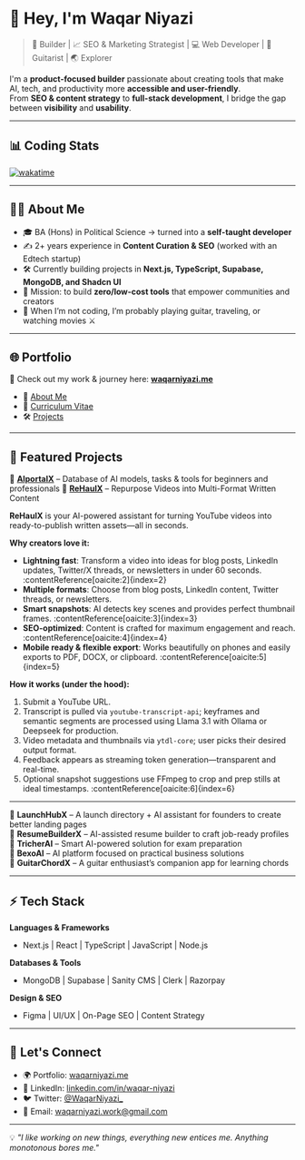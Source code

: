 # 👋 Hey, I'm Waqar Niyazi  

> 🚀 Builder | 📈 SEO & Marketing Strategist | 💻 Web Developer | 🎸 Guitarist | 🌏 Explorer  

I'm a **product-focused builder** passionate about creating tools that make AI, tech, and productivity more **accessible and user-friendly**.  
From **SEO & content strategy** to **full-stack development**, I bridge the gap between **visibility** and **usability**.  

---
## 📊 Coding Stats  

[![wakatime](https://wakatime.com/badge/user/2e492029-f289-42cf-9cd5-d4c64eeafc7b.svg)](https://wakatime.com/@2e492029-f289-42cf-9cd5-d4c64eeafc7b)  

---

## 🧑‍💻 About Me  

- 🎓 BA (Hons) in Political Science → turned into a **self-taught developer**  
- ✍️ 2+ years experience in **Content Curation & SEO** (worked with an Edtech startup)  
- 🛠️ Currently building projects in **Next.js, TypeScript, Supabase, MongoDB, and Shadcn UI**  
- 🌟 Mission: to build **zero/low-cost tools** that empower communities and creators  
- 🎸 When I’m not coding, I’m probably playing guitar, traveling, or watching movies ⚔️  

---

## 🌐 Portfolio  

📌 Check out my work & journey here: [**waqarniyazi.me**](https://waqarniyazi.me)  

- 📖 [About Me](https://waqarniyazi.me/about)  
- 📄 [Curriculum Vitae](https://waqarniyazi.me/curriculum-vitae)  
- 🛠️ [Projects](https://waqarniyazi.me/projects)  

---

## 🚀 Featured Projects  

🔹 **[AIportalX](https://aiporalx.com)** – Database of AI models, tasks & tools for beginners and professionals 
🔹 **[ReHaulX](https://rehaulx.com)** – Repurpose Videos into Multi-Format Written Content

**ReHaulX** is your AI-powered assistant for turning YouTube videos into ready-to-publish written assets—all in seconds.

**Why creators love it:**
- **Lightning fast**: Transform a video into ideas for blog posts, LinkedIn updates, Twitter/X threads, or newsletters in under 60 seconds. :contentReference[oaicite:2]{index=2}
- **Multiple formats**: Choose from blog posts, LinkedIn content, Twitter threads, or newsletters.
- **Smart snapshots**: AI detects key scenes and provides perfect thumbnail frames. :contentReference[oaicite:3]{index=3}
- **SEO-optimized**: Content is crafted for maximum engagement and reach. :contentReference[oaicite:4]{index=4}
- **Mobile ready & flexible export**: Works beautifully on phones and easily exports to PDF, DOCX, or clipboard. :contentReference[oaicite:5]{index=5}

**How it works (under the hood):**
1. Submit a YouTube URL.
2. Transcript is pulled via `youtube-transcript-api`; keyframes and semantic segments are processed using Llama 3.1 with Ollama or Deepseek for production. 
3. Video metadata and thumbnails via `ytdl-core`; user picks their desired output format.
4. Feedback appears as streaming token generation—transparent and real-time.
5. Optional snapshot suggestions use FFmpeg to crop and prep stills at ideal timestamps. :contentReference[oaicite:6]{index=6}

---


🔹 **LaunchHubX** – A launch directory + AI assistant for founders to create better landing pages  
🔹 **ResumeBuilderX** – AI-assisted resume builder to craft job-ready profiles  
🔹 **TricherAI** – Smart AI-powered solution for exam preparation  
🔹 **BexoAI** – AI platform focused on practical business solutions  
🔹 **GuitarChordX** – A guitar enthusiast’s companion app for learning chords  

---



## ⚡ Tech Stack  

**Languages & Frameworks**  
- Next.js | React | TypeScript | JavaScript | Node.js  

**Databases & Tools**  
- MongoDB | Supabase | Sanity CMS | Clerk | Razorpay  

**Design & SEO**  
- Figma | UI/UX | On-Page SEO | Content Strategy  

---

## 🌟 Let's Connect  

- 🌍 Portfolio: [waqarniyazi.me](https://waqarniyazi.me)  
- 💼 LinkedIn: [linkedin.com/in/waqar-niyazi](https://linkedin.com/in/waqar-niyazi)  
- 🐦 Twitter: [@WaqarNiyazi_](https://twitter.com/WaqarNiyazi_)  
- 📧 Email: waqarniyazi.work@gmail.com  

---

💡 *"I like working on new things, everything new entices me. Anything monotonous bores me."*  
